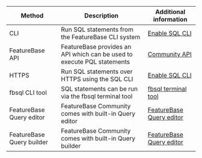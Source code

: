 | Method | Description | Additional information |
|---|---|---|
| CLI | Run SQL statements from the FeatureBase CLI system | [Enable SQL CLI](/docs/community/com-config/com-config-sql-cli-enable) |
| FeatureBase API | FeatureBase provides an API which can be used to execute PQL statements | [Community API](/docs/community/com-api/com-api-home) |
| HTTPS | Run SQL statements over HTTPS using the SQL CLI | [Enable SQL CLI](/docs/community/com-api/old-sql-endpoint)
| fbsql CLI tool | SQL statements can be run via the fbsql terminal tool | [fbsql terminal tool](/docs/tools/fbsql/fbsql-home)|
| FeatureBase Query editor | FeatureBase Community comes with built-in Query editor | [FeatureBase Query editor](/docs/community/com-query/com-query-home#featurebase-query-editor) |
| FeatureBase Query builder | FeatureBase Community comes with built-in Query builder | [FeatureBase Query editor](/docs/community/com-query/com-query-home#featurebase-query-builder) |
